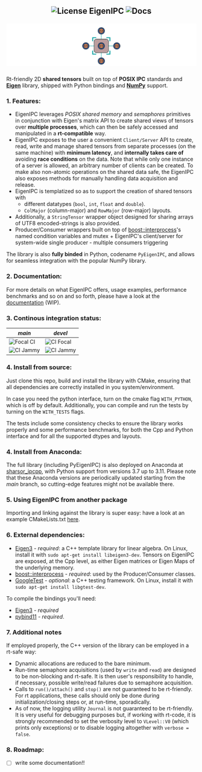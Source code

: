 <h2 align="center" style="text-decoration: none;"> <img src="https://img.shields.io/badge/License-GPLv2-purple.svg" alt="License"> EigenIPC <img src="https://img.shields.io/badge/Docs-WIP-yellow" alt="Docs">

![icon.svg](docs/sphinx/source/_static/icon.svg)

</h2>

<!-- ![GitHub-Mark-Light](docs/icon-light.svg#gh-dark-mode-only)![GitHub-Mark-Dark](docs/icon-dark.svg#gh-light-mode-only) -->
Rt-friendly 2D **shared tensors** built on top of **POSIX IPC** standards and [**Eigen**](https://eigen.tuxfamily.org/index.php?title=Main_Page) library, shipped with Python bindings and [**NumPy**](https://numpy.org/) support.

### 1. Features:
- EigenIPC leverages *POSIX* *shared memory* and *semaphores* primitives in conjunction with Eigen's matrix API to create shared views of tensors over **multiple processes**, which can then be safely accessed and manipulated in a **rt-compatible** way.
- EigenIPC exposes to the user a convenient `Client/Server` API to create, read, write and manage shared tensors from separate processes (on the same machine) with **minimum latency**, and **internally takes care of** avoiding **race conditions** on the data. Note that while only one instance of a server is allowed, an arbitrary number of clients can be created. To make also non-atomic operations on the shared data safe, the EigenIPC also exposes methods for manually handling data acquisition and release.
- EigenIPC is templatized so as to support the creation of shared tensors with
  - different datatypes (`bool`, `int`, `float` and `double`).
  - `ColMajor` (column-major) and `RowMajor` (row-major) layouts.
- Additionally, a `StringTensor` wrapper object designed for sharing arrays of UTF8 encoded-strings is also provided.
- Producer/Consumer wrappers built on top of [boost::interprocess](https://www.boost.org/doc/libs/1_46_0/doc/html/interprocess/synchronization_mechanisms.html)'s named condition variables and mutex + EigenIPC's client/server for system-wide single producer - multiple consumers triggering

The library is also **fully binded** in Python, codename `PyEigenIPC`, and allows for seamless integration with the popular NumPy library.

### 2. Documentation: 

For more details on what EigenIPC offers, usage examples, performance benchmarks and so on and so forth, please have a look at the [documentation](https://andrepatri.github.io/EigenIPC/v0.1.0/index.html) (WIP).

### 3. Continous integration status: 

| *main* | *devel* |
|----------|----------|
| <img src="https://github.com/AndrePatri/EigenIPC/actions/workflows/focal_CI_build_main.yml/badge.svg" alt="Focal CI">  | <img src="https://github.com/AndrePatri/EigenIPC/actions/workflows/focal_CI_build_devel.yml/badge.svg" alt="CI Focal">  | 
| <img src="https://github.com/AndrePatri/EigenIPC/actions/workflows/jammy_CI_build_main.yml/badge.svg" alt="CI Jammy">  | <img src="https://github.com/AndrePatri/EigenIPC/actions/workflows/jammy_CI_build_devel.yml/badge.svg" alt="CI Jammy">  |


### 4. Install from source: 

Just clone this repo, build and install the library with CMake, ensuring that all dependencies are correctly installed in you system/environment. 

In case you need the python interface, turn on the cmake flag `WITH_PYTHON`, which is off by default. Additionally, you can compile and run the tests by turning on the `WITH_TESTS` flags. 

The tests include some consistency checks to ensure the library works properly and some performance benchmarks, for both the Cpp and Python interface and for all the supported dtypes and layouts. 

### 4. Install from Anaconda: 

The full library (including PyEigenIPC) is also deployed on Anaconda at [sharsor_ipcpp](https://anaconda.org/AndrePatri/sharsor_ipcpp/files), with Python support from versions 3.7 up to 3.11. 
Please note that these Anaconda versions are periodically updated starting from the *main* branch, so cutting-edge features might not be available there.

### 5. Using EigenIPC from another package 

Importing and linking against the library is super easy: have a look at an example CMakeLists.txt [here](docs/sphinx/source/_static/CMakeLists_example.txt).

### 6. External dependencies: 
- [Eigen3](https://eigen.tuxfamily.org/index.php?title=Main_Page) - *required*: a C++ template library for linear algebra. On Linux, install it with ```sudo apt-get install libeigen3-dev```. Tensors on EigenIPC are exposed, at the Cpp level, as either Eigen matrices or Eigen Maps of the underlying memory.
- [boost::interprocess](https://www.boost.org/doc/libs/1_46_0/doc/html/interprocess/synchronization_mechanisms.html) - *required*: used by the Producer/Consumer classes.
- [GoogleTest](https://github.com/google/googletest) - *optional*: a C++ testing framework. On Linux, install it with ```sudo apt-get install libgtest-dev```.
<!-- - **Real-time library** (rt) - *required*: ```sudo apt-get install librt-dev```
- **pthread** - *required*: the POSIX Threads library. On Linux, install it with ```sudo apt-get install libpthread-stubs0-dev``` -->

To compile the bindings you'll need: 
- [Eigen3](https://eigen.tuxfamily.org/index.php?title=Main_Page) - *required*
- [pybind11](https://github.com/pybind/pybind11) - *required*. 

<!-- Run-time dependencies for the bindings:
- **linux-vdso**
- **librt**
- **libstdc++**
- **libgcc**
- **libc**
- **libpthread**
- **libm** -->

### 7. Additional notes
If employed properly, the C++ version of the library can be employed in a rt-safe way:
- Dynamic allocations are reduced to the bare minimum.
- Run-time semaphore acquisitions (used by `write` and `read`) are designed to be non-blocking and rt-safe. It is then user's responsibility to handle, if necessary, possible write/read failures due to semaphore acquisition.
- Calls to `run()/attach()` and `stop()` are not guaranteed to be rt-friendly. For rt applications, these calls should only be done during initialization/closing steps or, at run-time, sporadically.
- As of now, the logging utility `Journal` is not guaranteed to be rt-friendly. It is very useful for debugging purposes but, if working with rt-code, it is strongly recommended to set the verbosity level to `VLevel::V0` (which prints only exceptions) or to disable logging altogether with `verbose = false`.

### 8. Roadmap:
- [ ] write some documentation!!
